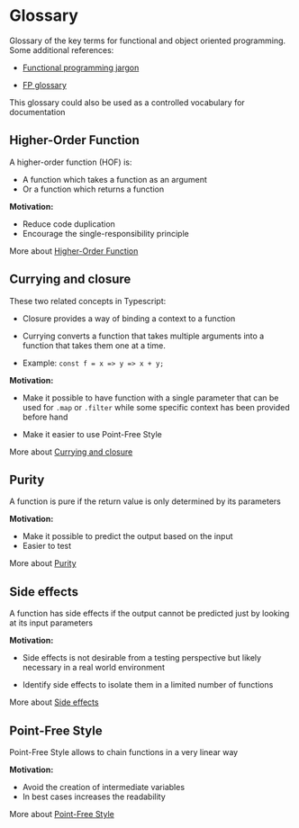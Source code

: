 # Glossary
Glossary of the key terms for functional and object oriented programming. Some additional references:
 - [Functional programming jargon](https://github.com/hemanth/functional-programming-jargon)

 - [FP glossary](https://degoes.net/articles/fp-glossary)

This glossary could also be used as a controlled vocabulary for documentation
## Higher-Order Function

A higher-order function (HOF) is:
- A function which takes a function as an argument
- Or a function which returns a function

__Motivation:__

- Reduce code duplication
- Encourage the single-responsibility principle

More about [Higher-Order Function](https://en.wikipedia.org/wiki/Higher-order_function)

## Currying and closure

These two related concepts in Typescript:

 - Closure provides a way of binding a context to a function

 - Currying converts a function that takes multiple arguments into a function that takes them one at a time.

 - Example: `const f = x => y => x + y;`

__Motivation:__

- Make it possible to have function with a single parameter that can be used for `.map` or `.filter` while some specific context has been provided before hand

- Make it easier to use Point-Free Style

More about [Currying and closure](https://en.wikipedia.org/wiki/Currying)

## Purity

A function is pure if the return value is only determined by its parameters

__Motivation:__

- Make it possible to predict the output based on the input
- Easier to test

More about [Purity](https://en.wikipedia.org/wiki/Pure_function)

## Side effects

A function has side effects if the output cannot be predicted just by looking at its input parameters

__Motivation:__

- Side effects is not desirable from a testing perspective but likely necessary in a real world environment

- Identify side effects to isolate them in a limited number of functions

More about [Side effects](https://en.wikipedia.org/wiki/Side_effect_(computer_science))

## Point-Free Style

Point-Free Style allows to chain functions in a very linear way

__Motivation:__

- Avoid the creation of intermediate variables
- In best cases increases the readability

More about [Point-Free Style](https://en.wikipedia.org/wiki/Tacit_programming)